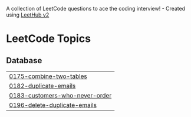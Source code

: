 A collection of LeetCode questions to ace the coding interview! - Created using [LeetHub v2](https://github.com/arunbhardwaj/LeetHub-2.0)
<!---LeetCode Topics Start-->
# LeetCode Topics
## Database
|  |
| ------- |
| [0175-combine-two-tables](https://github.com/Atharvugale95/leetcode/tree/master/0175-combine-two-tables) |
| [0182-duplicate-emails](https://github.com/Atharvugale95/leetcode/tree/master/0182-duplicate-emails) |
| [0183-customers-who-never-order](https://github.com/Atharvugale95/leetcode/tree/master/0183-customers-who-never-order) |
| [0196-delete-duplicate-emails](https://github.com/Atharvugale95/leetcode/tree/master/0196-delete-duplicate-emails) |
<!---LeetCode Topics End-->